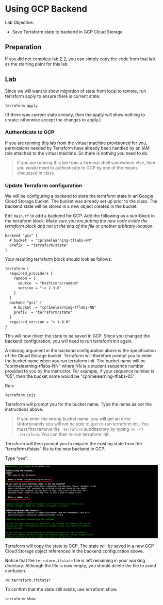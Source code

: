 # Using GCP Backend

Lab Objective:
- Save Terraform state to backend in GCP Cloud Storage

## Preparation

If you did not complete lab 2.2, you can simply copy the code from that lab as the starting point for this lab.

## Lab

Since we will want to show migration of state from local to remote, run terraform apply to ensure there is current state:

```
terraform apply
```

(If there was current state already, then the apply will show nothing to create; otherwise accept the changes to apply.)


### Authenticate to GCP

If you are running this lab from the virtual machine provisioned for you, permissions needed by Terraform have already been handled by an IAM role attached to the virtual machine. So there is nothing you need to do.

> If you are running this lab from a terminal shell somewhere else, then you would need to authenticate to GCP by one of the means discussed in class.

### Update Terraform configuration

We will be configuring a backend to store the terraform state in an Google Cloud Storage bucket.  The bucket was already set up prior to the class.  The backend state will be stored in a new object created in the bucket.

Edit `main.tf` to add a backend for GCP.  Add the following as a sub-block in the terraform block.  *Make sure you are putting the new code inside the terraform block and not at the end of the file or another arbitrary location.*

```
backend "gcs" {
  # bucket  = "cprimelearning-tflabs-NN"
  prefix  = "terraform/state"
}
```

Your resulting terraform block should look as follows:  
```
terraform {
  required_providers {
    random = {
      source  = "hashicorp/random"
      version = "~> 2.3.0"
    }
  }
  backend "gcs" {
    # bucket  = "cprimelearning-tflabs-NN"
    prefix  = "terraform/state"
  }
  required_version = "> 1.0.0"
}
```

This will now direct the state to be saved in GCP.  Since you changed the backend configuration, you will need to run terraform init again.

A missing argument in the backend configuration above is the specification of the Cloud Storage bucket.  Terraform will therefore prompt you to enter the bucket name when you run terraform init.  The bucket name will be "cprimelearning-tflabs-NN" where NN is a student sequence number provided to you by the instructor.  For example, if your sequence number is "05", then the bucket name would be "cprimelearning-tflabs-05".

Run:

```
terraform init
```

Terraform will prompt you for the bucket name. Type the name as per the instructions above.   

> If you enter the wrong bucket name, you will get an error.  Unfortunately you will not be able to just re-run terraform init.  You must first remove the `.terraform` subdirectory by typing `rm -rf .terraform`.  You can then re-run terraform init.

Terraform will then prompt you to migrate the existing state from the “terraform.tfstate” file to the new backend in GCP.

Type “yes”.

![Terraform init with remote backend](./images/tf-init.png "Terraform init with remote backend")

Terraform will copy the state to GCP.  The state will be saved in a new GCP Cloud Storage object referenced in the backend configuration above.

Notice that the `terraform.tfstate` file is left remaining in your working directory.  Although the file is now empty, you should delete the file to avoid confusion.

```
rm terraform.tfstate*
```

To confirm that the state still exists, use terraform show.

```
terraform show
```

